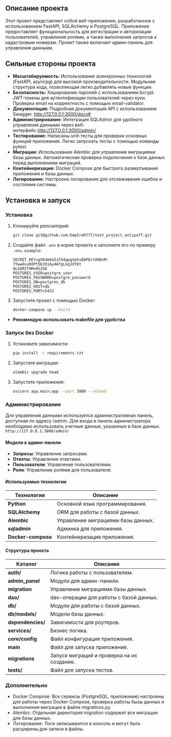 ## Описание проекта

Этот проект представляет собой веб-приложение, разработанное с использованием FastAPI, SQLAlchemy и PostgreSQL. Приложение предоставляет функциональность для регистрации и авторизации пользователей, управления ролями, а также выполнения запросов к кадастровым номерам. Проект также включает админ-панель для управления данными.


## Сильные стороны проекта
- **Масштабируемость:**
Использование асинхронных технологий (FastAPI, asyncpg) для высокой производительности.
Модульная структура кода, позволяющая легко добавлять новые функции.
- **Безопасность:**
Хэширование паролей с использованием bcrypt.
JWT-токены для аутентификации пользователей через куки.
Проверка email на корректность с помощью email-validator.
- **Документация:**
Подробная документация API с использованием Swagger.
http://127.0.0.1:3000/docs#
- **Администрирование:**
Интеграция SQLAdmin для удобного управления данными через веб-интерфейс.http://127.0.0.1:3000/admin/
- **Тестирование:**
Написаны unit-тесты для проверки основных функций приложения.
Легко запускать тесты с помощью команды pytest.
- **Миграции:**
Использование Alembic для управления миграциями базы данных.
Автоматическая проверка подключения к базе данных перед выполнением миграций.
- **Контейнеризация:**
Docker Compose для быстрого развертывания приложения и базы данных.
- **Логирование:**
Настроено логирование для отслеживания ошибок и состояния системы.


## Установка и запуск

### Установка

1. Клонируйте репозиторий:

    ```bash
    git clone git@github.com:EmpIreR777/test_project_antipoff.git
    ```

2. Создайте файл `.env` в корне проекта и заполните его по примеру `.env.example`:

    ```env
    SECRET_KEY=gV64m9aIzFG4qpgVphvQbPQrtAO0nM-7YwwOvu0XPt5KJOjAy4AfgLkqJXYEt
    ALGORITHM=HS256
    POSTGRES_USER=postgre_user
    POSTGRES_PASSWORD=postgre_password
    POSTGRES_DB=postgres_db
    POSTGRES_HOST=db
    POSTGRES_PORT=5432
    ```
3. Запустите проект с помощью Docker:

    ```bash
    docker-compose up --build
    ```
- **Рекомендую использовать makefile для удобства**

### Запуск без Docker

1. Установите зависимости:

    ```bash
    pip install -r requirements.txt
    ```

2. Запустите миграции:

    ```bash
    alembic upgrade head
    ```

3. Запустите приложения:

    ```bash
    uvicorn app.main:app --port 3000 --reload
    ```

### Администрирование

Для управления данными используется административная панель, доступная по адресу /admin. Для входа в панель администратора необходимо использовать учетные данные, указанные в базе данных.
    ```
    http://127.0.0.1:3000/admin/
    ```
#### Модели в админ-панели

- **Запросы**: Управление запросами.
- **Ответы**: Управление ответами.
- **Пользователи**: Управление пользователями.
- **Роли**: Управление ролями для пользователя.

#### **Используемые технологии**

| Технология    | Описание                                     |
|---------------|----------------------------------------------|
| **Python**    | Основной язык программирования.              |
| **SQLAlchemy**| ORM для работы с базой данных.                |
| **Alembic**   | Управление миграциями базы данных.           |
| **sqladmin**   | Админка для приложения.       |
| **Docker-compose**    | Контейнеризация приложения.                  |


#### **Структура проекта**

| Каталог      | Описание                                     |
|--------------|----------------------------------------------|
| **auth/**      | Логика работы с пользователем.                      |
| **admin_panel**       | Модули для админ-панели.                      |
| **migration**   | Управление миграциями базы данных.           |
| **dao/**        | dao-операции для работы с базой данных.      |
| **db/**          | Модули для работы с базой данных.             |
| **db/models/**      | Модели базы данных.                            |
| **dependencies/**   | Зависимости для роутеров.           |
| **services/**       | Бизнес логика.             |
| **core/config**      | Файл конфигурация приложения.                      |
| **main**      | Файл для запуска приложения.                      |
| **migrations**      | Запуск миграций и проверка на их создание.                      |
| **tests/**      | Файл для запуска тестов.                      |


### Дополнительно
- Docker Compose: Все сервисы (PostgreSQL, приложение) настроены для работы через Docker Compose, проверка работы бызы данных и выполнения миграции в файле migrations.py.
- Alembic: Отдельная директория migration содержит все миграции для базы данных.
- Логирование: Логи записываются в консоль и могут быть расширены для записи в файлы.
